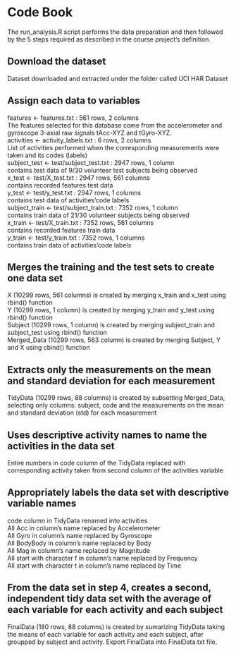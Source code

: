 # Code Book
The run_analysis.R script performs the data preparation and then followed by the 5 steps required as described in the course project’s definition.

## Download the dataset
Dataset downloaded and extracted under the folder called UCI HAR Dataset

## Assign each data to variables
features <- features.txt : 561 rows, 2 columns  
The features selected for this database come from the accelerometer and gyroscope 3-axial raw signals tAcc-XYZ and tGyro-XYZ.  
activities <- activity_labels.txt : 6 rows, 2 columns  
List of activities performed when the corresponding measurements were taken and its codes (labels)  
subject_test <- test/subject_test.txt : 2947 rows, 1 column  
contains test data of 9/30 volunteer test subjects being observed  
x_test <- test/X_test.txt : 2947 rows, 561 columns  
contains recorded features test data  
y_test <- test/y_test.txt : 2947 rows, 1 columns  
contains test data of activities’code labels  
subject_train <- test/subject_train.txt : 7352 rows, 1 column  
contains train data of 21/30 volunteer subjects being observed  
x_train <- test/X_train.txt : 7352 rows, 561 columns  
contains recorded features train data  
y_train <- test/y_train.txt : 7352 rows, 1 columns  
contains train data of activities’code labels  

## Merges the training and the test sets to create one data set
X (10299 rows, 561 columns) is created by merging x_train and x_test using rbind() function  
Y (10299 rows, 1 column) is created by merging y_train and y_test using rbind() function  
Subject (10299 rows, 1 column) is created by merging subject_train and subject_test using rbind() function  
Merged_Data (10299 rows, 563 column) is created by merging Subject, Y and X using cbind() function  

## Extracts only the measurements on the mean and standard deviation for each measurement  
TidyData (10299 rows, 88 columns) is created by subsetting Merged_Data, selecting only columns: subject, code and the measurements on the mean and standard deviation (std) for each measurement

## Uses descriptive activity names to name the activities in the data set  
Entire numbers in code column of the TidyData replaced with corresponding activity taken from second column of the activities variable

## Appropriately labels the data set with descriptive variable names  
code column in TidyData renamed into activities  
All Acc in column’s name replaced by Accelerometer  
All Gyro in column’s name replaced by Gyroscope  
All BodyBody in column’s name replaced by Body  
All Mag in column’s name replaced by Magnitude  
All start with character f in column’s name replaced by Frequency  
All start with character t in column’s name replaced by Time  

## From the data set in step 4, creates a second, independent tidy data set with the average of each variable for each activity and each subject  
FinalData (180 rows, 88 columns) is created by sumarizing TidyData taking the means of each variable for each activity and each subject, after groupped by subject and activity.
Export FinalData into FinalData.txt file.
